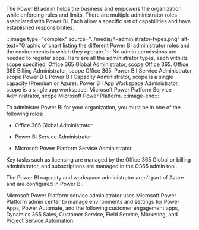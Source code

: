 The Power BI admin helps the business and empowers the organization while enforcing rules and limits. There are multiple administrator roles associated with Power BI. Each allow a specific set of capabilities and have established responsibilities.

:::image type="complex" source="../media/4-administrator-types.png" alt-text="Graphic of chart listing the different Power BI administrator roles and the environments in which they operate.":::
   No admin permissions are needed to register apps. Here are all the administrator types, each with its scope specified. Office 365 Global Administrator, scope Office 365. Office 365 Billing Administrator, scope Office 365. Power B I Service Administrator, scope Power B I. Power B I Capacity Administrator, scope is a single capacity (Premium or Azure). Power B I App Workspace Administrator, scope is a single app workspace. Microsoft Power Platform Service Administrator, scope Microsoft Power Platform.
:::image-end:::

To administer Power BI for your organization, you must be in one of the following roles:

- Office 365 Global Administrator

- Power BI Service Administrator

- Microsoft Power Platform Service Administrator

Key tasks such as licensing are managed by the Office 365 Global or billing administrator, and subscriptions are managed in the O365 admin tool.

The Power BI capacity and workspace administrator aren't part of Azure and are configured in Power BI.

Microsoft Power Platform service administrator uses Microsoft Power Platform admin center to manage environments and settings for Power Apps, Power Automate, and the following customer engagement apps, Dynamics 365 Sales, Customer Service, Field Service, Marketing, and Project Service Automation.
